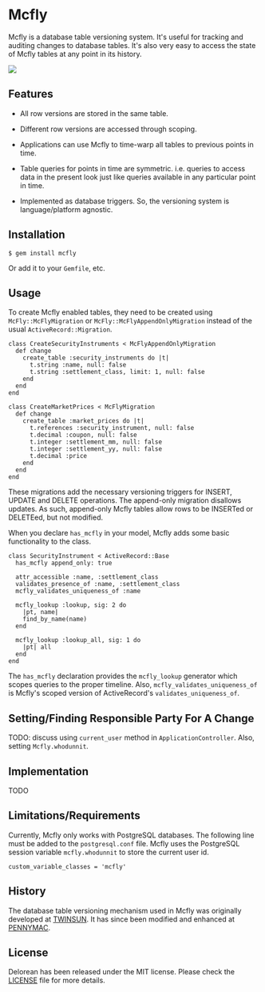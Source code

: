 # Mcfly

Mcfly is a database table versioning system.  It's useful for tracking
and auditing changes to database tables.  It's also very easy to
access the state of Mcfly tables at any point in its history.

![](http://i.imgur.com/IG77ww0.jpg)

## Features

* All row versions are stored in the same table.

* Different row versions are accessed through scoping.

* Applications can use Mcfly to time-warp all tables to previous
  points in time.
  
* Table queries for points in time are symmetric. i.e. queries to
  access data in the present look just like queries available in any
  particular point in time.

* Implemented as database triggers.  So, the versioning system is
  language/platform agnostic.

## Installation

    $ gem install mcfly

Or add it to your `Gemfile`, etc.

## Usage

To create Mcfly enabled tables, they need to be created using
`McFly::McFlyMigration` or `McFly::McFlyAppendOnlyMigration` instead
of the usual `ActiveRecord::Migration`.

    class CreateSecurityInstruments < McFlyAppendOnlyMigration
      def change
        create_table :security_instruments do |t|
          t.string :name, null: false
          t.string :settlement_class, limit: 1, null: false
        end
      end
    end

    class CreateMarketPrices < McFlyMigration
      def change
        create_table :market_prices do |t|
          t.references :security_instrument, null: false
          t.decimal :coupon, null: false
          t.integer :settlement_mm, null: false
          t.integer :settlement_yy, null: false
          t.decimal :price
        end
      end
    end

These migrations add the necessary versioning triggers for INSERT,
UPDATE and DELETE operations.  The append-only migration disallows
updates.  As such, append-only Mcfly tables allow rows to be INSERTed
or DELETEed, but not modified.

When you declare `has_mcfly` in your model, Mcfly adds some basic
functionality to the class.

    class SecurityInstrument < ActiveRecord::Base
      has_mcfly append_only: true

      attr_accessible :name, :settlement_class
      validates_presence_of :name, :settlement_class
      mcfly_validates_uniqueness_of :name
    
      mcfly_lookup :lookup, sig: 2 do
        |pt, name|
        find_by_name(name)
      end
    
      mcfly_lookup :lookup_all, sig: 1 do
        |pt| all
      end
    end

The `has_mcfly` declaration provides the `mcfly_lookup` generator which scopes queries to the proper timeline.  Also, `mcfly_validates_uniqueness_of` is Mcfly's scoped version of ActiveRecord's `validates_uniqueness_of`.

## Setting/Finding Responsible Party For A Change
TODO: discuss using `current_user` method in `ApplicationController`. Also, setting `Mcfly.whodunnit`.

## Implementation

TODO

## Limitations/Requirements

Currently, Mcfly only works with PostgreSQL databases. The following
line must be added to the `postgresql.conf` file.  Mcfly uses the
PostgreSQL session variable `mcfly.whodunnit` to store the current
user id.

    custom_variable_classes = 'mcfly'

## History

The database table versioning mechanism used in Mcfly was originally
developed at [TWINSUN][]. It has since been modified and enhanced at
[PENNYMAC][].

## License

Delorean has been released under the MIT license. Please check the
[LICENSE][] file for more details.

[license]: https://github.com/rubygems/rubygems.org/blob/master/MIT-LICENSE
[pennymac]: http://www.pennymacusa.com
[twinsun]: http://www.twinsun.com
